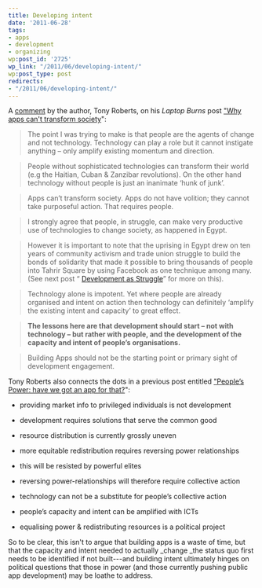 ```yaml
---
title: Developing intent
date: '2011-06-28'
tags:
- apps
- development
- organizing
wp:post_id: '2725'
wp_link: "/2011/06/developing-intent/"
wp:post_type: post
redirects:
- "/2011/06/developing-intent/"
---
```


A [comment](http://laptopburns.wordpress.com/2011/05/03/why-apps-cant-transform-society/#comment-52) by the author, Tony Roberts, on his _Laptop Burns_ post ["Why apps can't transform society](http://laptopburns.wordpress.com/2011/05/03/why-apps-cant-transform-society/)":

> The point I was trying to make is that people are the agents of change and not technology. Technology can play a role but it cannot instigate anything – only amplify existing momentum and direction.

>

> People without sophisticated technologies can transform their world (e.g the Haitian, Cuban & Zanzibar revolutions). On the other hand technology without people is just an inanimate ‘hunk of junk’.

>

> Apps can’t transform society. Apps do not have volition; they cannot take purposeful action. That requires people.

>

> I strongly agree that people, in struggle, can make very productive use of technologies to change society, as happened in Egypt.

>

> However it is important to note that the uprising in Egypt drew on ten years of community activism and trade union struggle to build the bonds of solidarity that made it possible to bring thousands of people into Tahrir Square by using Facebook as one technique among many. (See next post “ [Development as Struggle](http://laptopburns.wordpress.com/2011/05/19/development-as-struggle/)” for more on this).

>

> Technology alone is impotent. Yet where people are already organised and intent on action then technology can definitely ‘amplify the existing intent and capacity’ to great effect.

>

> **The lessons here are that development should start – not with technology – but rather with people, and the development of the capacity and intent of people’s organisations.**

>

> Building Apps should not be the starting point or primary sight of development engagement.

Tony Roberts also connects the dots in a previous post entitled ["People’s Power: have we got an app for that?](http://laptopburns.wordpress.com/2011/02/18/peoples-power-have-we-got-an-app-for-that/)":

>

>

>

- providing market info to privileged individuals is not development

>

- development requires solutions that serve the common good

>

- resource distribution is currently grossly uneven

>

- more equitable redistribution requires reversing power relationships

>

- this will be resisted by powerful elites

>

- reversing power-relationships will therefore require collective action

>

- technology can not be a substitute for people’s collective action

>

- people’s capacity and intent can be amplified with ICTs

>

- equalising power & redistributing resources is a political project

>

>

So to be clear, this isn't to argue that building apps is a waste of time, but that the capacity and intent needed to actually _change _the status quo first needs to be identified if not built---and building intent ultimately hinges on political questions that those in power (and those currently pushing public app development) may be loathe to address.

